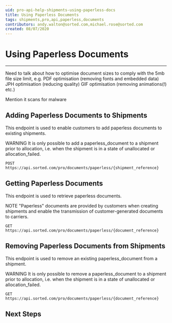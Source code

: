 ```yaml
---
uid: pro-api-help-shipments-using-paperless-docs
title: Using Paperless Documents
tags: shipments,pro,api,paperless,documents
contributors: andy.walton@sorted.com,michael.rose@sorted.com
created: 08/07/2020
---
```


# Using Paperless Documents


---

Need to talk about how to optimise document sizes to comply with the 5mb file size limit, e.g.
PDF optimisation (removing fonts and embedded data)
JPH optimisation (reducing quality)
GIF optimisation (removing animations(!) etc.)

Mention it scans for malware

## Adding Paperless Documents to Shipments

This endpoint is used to enable customers to add paperless documents to existing shipments.

WARNING
It is only possible to add a paperless_document to a shipment prior to allocation, i.e. when the shipment is in a state of unallocated or allocation_failed.

`POST https://api.sorted.com/pro/documents/paperless/{shipment_reference}`

## Getting Paperless Documents

This endpoint is used to retrieve paperless documents.

NOTE
"Paperless" documents are provided by customers when creating shipments and enable the transmission of customer-generated documents to carriers.

`GET https://api.sorted.com/pro/documents/paperless/{document_reference}`

## Removing Paperless Documents from Shipments

This endpoint is used to remove an existing paperless_document from a shipment.

WARNING
It is only possible to remove a paperless_document to a shipment prior to allocation, i.e. when the shipment is in a state of unallocated or allocation_failed.

`GET https://api.sorted.com/pro/documents/paperless/{document_reference}`



## Next Steps

